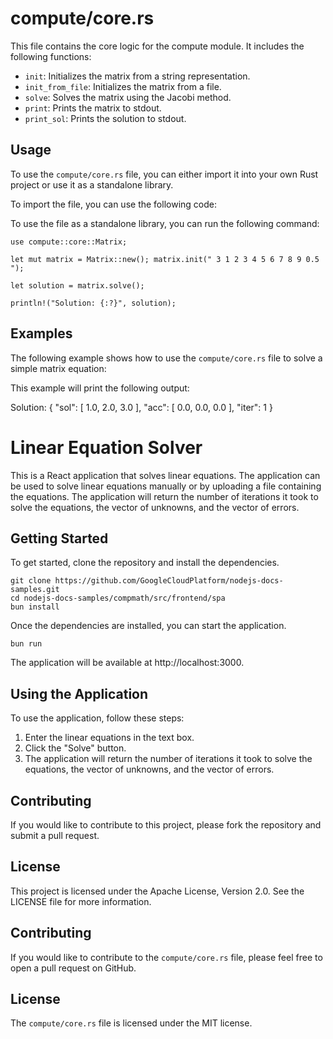 # compute/core.rs

This file contains the core logic for the compute module. It includes the following functions:

* `init`: Initializes the matrix from a string representation.
* `init_from_file`: Initializes the matrix from a file.
* `solve`: Solves the matrix using the Jacobi method.
* `print`: Prints the matrix to stdout.
* `print_sol`: Prints the solution to stdout.

## Usage

To use the `compute/core.rs` file, you can either import it into your own Rust project or use it as a standalone library.

To import the file, you can use the following code:


To use the file as a standalone library, you can run the following command:

```
use compute::core::Matrix;

let mut matrix = Matrix::new(); matrix.init(" 3 1 2 3 4 5 6 7 8 9 0.5 ");

let solution = matrix.solve();

println!("Solution: {:?}", solution);
```


## Examples

The following example shows how to use the `compute/core.rs` file to solve a simple matrix equation:


This example will print the following output:

Solution: { "sol": [ 1.0, 2.0, 3.0 ], "acc": [ 0.0, 0.0, 0.0 ], "iter": 1 }


# Linear Equation Solver

This is a React application that solves linear equations. The application can be used to solve linear equations manually or by uploading a file containing the equations. The application will return the number of iterations it took to solve the equations, the vector of unknowns, and the vector of errors.

## Getting Started

To get started, clone the repository and install the dependencies.

```
git clone https://github.com/GoogleCloudPlatform/nodejs-docs-samples.git
cd nodejs-docs-samples/compmath/src/frontend/spa
bun install

```

Once the dependencies are installed, you can start the application.

```
bun run

```

The application will be available at http://localhost:3000.

## Using the Application

To use the application, follow these steps:

1.  Enter the linear equations in the text box.
2.  Click the "Solve" button.
3.  The application will return the number of iterations it took to solve the equations, the vector of unknowns, and the vector of errors.

## Contributing

If you would like to contribute to this project, please fork the repository and submit a pull request.

## License

This project is licensed under the Apache License, Version 2.0. See the LICENSE file for more information.


## Contributing

If you would like to contribute to the `compute/core.rs` file, please feel free to open a pull request on GitHub.

## License

The `compute/core.rs` file is licensed under the MIT license.
